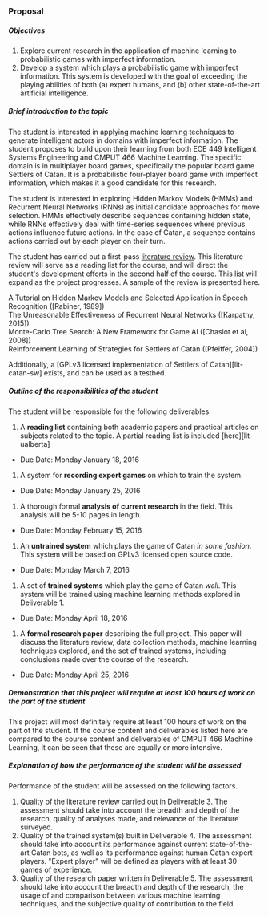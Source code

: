 
### Proposal

##### Objectives
[prop-objectives]: #objectives

1. Explore current research in the application of machine learning to probabilistic games with imperfect information. 
1. Develop a system which plays a probabilistic game with imperfect information. This system is developed with the goal of exceeding the playing abilities of both (a) expert humans, and (b) other state-of-the-art artificial intelligence.

##### Brief introduction to the topic
[prop-intro]: #brief-introduction-to-the-topic

The student is interested in applying machine learning techniques to generate intelligent actors in domains with imperfect information. The student proposes to build upon their learning from both ECE 449 Intelligent Systems Engineering and CMPUT 466 Machine Learning. The specific domain is in multiplayer board games, specifically the popular board game Settlers of Catan. It is a probabilistic four-player board game with imperfect information, which makes it a good candidate for this research.

The student is interested in exploring Hidden Markov Models (HMMs) and Recurrent Neural Networks (RNNs) as initial candidate approaches for move selection. HMMs effectively describe sequences containing hidden state, while RNNs effectively deal with time-series sequences where previous actions influence future actions. In the case of Catan, a sequence contains actions carried out by each player on their turn.

The student has carried out a first-pass [literature review](#literature-review). This literature review will serve as a reading list for the course, and will direct the student's development efforts in the second half of the course. This list will expand as the project progresses. A sample of the review is presented here.

A Tutorial on Hidden Markov Models and Selected Application in Speech Recognition ([Rabiner, 1989])  
The Unreasonable Effectiveness of Recurrent Neural Networks ([Karpathy, 2015])  
Monte-Carlo Tree Search: A New Framework for Game AI ([Chaslot et al, 2008])  
Reinforcement Learning of Strategies for Settlers of Catan ([Pfeiffer, 2004])  

Additionally, a [GPLv3 licensed implementation of Settlers of Catan][lit-catan-sw] exists, and can be used as a testbed.

##### Outline of the responsibilities of the student
[prop-responsibilities]: #Outline-of-the-responsibilities-of-the-student

The student will be responsible for the following deliverables.

1. A **reading list** containing both academic papers and practical articles on subjects related to the topic. A partial reading list is included [here][lit-ualberta]
  - Due Date: Monday January 18, 2016
1. A system for **recording expert games** on which to train the system.
  - Due Date: Monday January 25, 2016
1. A thorough formal **analysis of current research** in the field. This analysis will be 5-10 pages in length.
  - Due Date: Monday February 15, 2016
1. An **untrained system** which plays the game of Catan *in some fashion*. This system will be based on GPLv3 licensed open source code.
  - Due Date: Monday March 7, 2016
1. A set of **trained systems** which play the game of Catan *well*. This system will be trained using machine learning methods explored in Deliverable 1.
  - Due Date: Monday April 18, 2016
1. A **formal research paper** describing the full project. This paper will discuss the literature review, data collection methods, machine learning techniques explored, and the set of trained systems, including conclusions made over the course of the research.
  - Due Date: Monday April 25, 2016

##### Demonstration that this project will require at least 100 hours of work on the part of the student
[prop-hours]: #Demonstration-that-this-project-will-require-at-least-100-hours-of-work-on-the-part-of-the-student

This project will most definitely require at least 100 hours of work on the part of the student. If the course content and deliverables listed here are compared to the course content and deliverables of CMPUT 466 Machine Learning, it can be seen that these are equally or more intensive.

##### Explanation of how the performance of the student will be assessed
[prop-assessment]: #Explanation-of-how-the-performance-of-the-student-will-be-assessed

Performance of the student will be assessed on the following factors.

1. Quality of the literature review carried out in Deliverable 3. The assessment should take into account the breadth and depth of the research, quality of analyses made, and relevance of the literature surveyed.
1. Quality of the trained system(s) built in Deliverable 4. The assessment should take into account its performance against current state-of-the-art Catan bots, as well as its performance against human Catan expert players. "Expert player" will be defined as players with at least 30 games of experience.
1. Quality of the research paper written in Deliverable 5. The assessment should take into account the breadth and depth of the research, the usage of and comparison between various machine learning techniques, and the subjective quality of contribution to the field.

